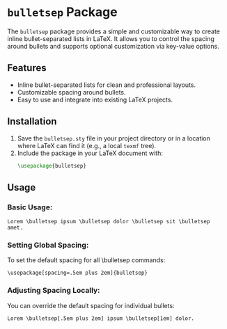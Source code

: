 # `bulletsep` Package

The `bulletsep` package provides a simple and customizable way to create inline bullet-separated lists in LaTeX. It allows you to control the spacing around bullets and supports optional customization via key-value options.

## Features
- Inline bullet-separated lists for clean and professional layouts.
- Customizable spacing around bullets.
- Easy to use and integrate into existing LaTeX projects.

## Installation
1. Save the `bulletsep.sty` file in your project directory or in a location where LaTeX can find it (e.g., a local `texmf` tree).
2. Include the package in your LaTeX document with:
   ```latex
   \usepackage{bulletsep}

## Usage
### Basic Usage:
```
Lorem \bulletsep ipsum \bulletsep dolor \bulletsep sit \bulletsep amet.
```
### Setting Global Spacing:
To set the default spacing for all \bulletsep commands:
```
\usepackage[spacing=.5em plus 2em]{bulletsep}
```
### Adjusting Spacing Locally:
You can override the default spacing for individual bullets:
```
Lorem \bulletsep[.5em plus 2em] ipsum \bulletsep[1em] dolor.
```

